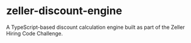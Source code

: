 # zeller-discount-engine
A TypeScript-based discount calculation engine built as part of the Zeller Hiring Code Challenge.
